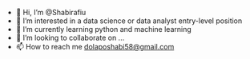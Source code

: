 - 👋 Hi, I’m @Shabirafiu
- 👀 I’m interested in a data science or data analyst entry-level position
- 🌱 I’m currently learning python and machine learning 
- 💞️ I’m looking to collaborate on ...
- 📫 How to reach me dolaposhabi58@gmail.com


<!---
Shabirafiu/Shabirafiu is a ✨ special ✨ repository because its `README.md` (this file) appears on your GitHub profile.
You can click the Preview link to take a look at your changes.
--->
